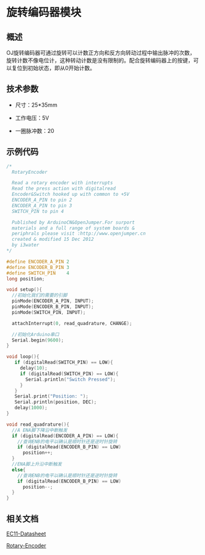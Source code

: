 # 旋转编码器模块

## 概述

OJ旋转编码器可通过旋转可以计数正方向和反方向转动过程中输出脉冲的次数，旋转计数不像电位计，这种转动计数是没有限制的。配合旋转编码器上的按键，可以复位到初始状态，即从0开始计数。

## 技术参数

+ 尺寸：25*35mm

+ 工作电压：5V

+ 一圈脉冲数：20

## 示例代码

```C++
/*
  RotaryEncoder

  Read a rotary encoder with interrupts
  Read the press action with digitalread
  Encoder&Switch hooked up with common to +5V
  ENCODER_A_PIN to pin 2
  ENCODER_A_PIN to pin 3
  SWITCH_PIN to pin 4  

  Published by ArduinoCN&OpenJumper.For surport 
  materials and a full range of system boards &
  periphrals please visit :http://www.openjumper.cn
  created & modified 15 Dec 2012
  by i3water
*/

#define ENCODER_A_PIN 2
#define ENCODER_B_PIN 3
#define SWITCH_PIN    4
long position;

void setup(){
  //初始化我们的需要的引脚
  pinMode(ENCODER_A_PIN, INPUT);
  pinMode(ENCODER_B_PIN, INPUT);
  pinMode(SWITCH_PIN, INPUT);

  attachInterrupt(0, read_quadrature, CHANGE);

  //初始化Arduino串口
  Serial.begin(9600);
}

void loop(){
   if (digitalRead(SWITCH_PIN) == LOW){
     delay(10);
     if (digitalRead(SWITCH_PIN) == LOW){
       Serial.println("Switch Pressed");
     }
   }
   Serial.print("Position: ");
   Serial.println(position, DEC);
   delay(1000);
}

void read_quadrature(){  
  //A ENA脚下降沿中断触发
  if (digitalRead(ENCODER_A_PIN) == LOW){   
    //查询ENB的电平以确认是顺时针还是逆时针旋转
    if (digitalRead(ENCODER_B_PIN) == LOW)
      position++;
  }
  //ENA脚上升沿中断触发
  else{
    //查询ENB的电平以确认是顺时针还是逆时针旋转
    if (digitalRead(ENCODER_B_PIN) == LOW)
      position--;
  }
}
```

## 相关文档

[EC11-Datasheet](http://www.openjumper.cn/wp-content/uploads/2012/11/EC11-Datasheet.pdf)

[Rotary-Encoder](http://www.openjumper.cn/wp-content/uploads/2012/11/Rotary-Encoder.pdf)